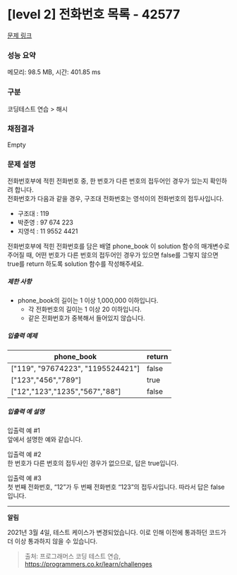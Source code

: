 # [level 2] 전화번호 목록 - 42577 

[문제 링크](https://school.programmers.co.kr/learn/courses/30/lessons/42577) 

### 성능 요약

메모리: 98.5 MB, 시간: 401.85 ms

### 구분

코딩테스트 연습 > 해시

### 채점결과

Empty

### 문제 설명

<p style="user-select: auto;">전화번호부에 적힌 전화번호 중, 한 번호가 다른 번호의 접두어인 경우가 있는지 확인하려 합니다.<br style="user-select: auto;">
전화번호가 다음과 같을 경우, 구조대 전화번호는 영석이의 전화번호의 접두사입니다.</p>

<ul style="user-select: auto;">
<li style="user-select: auto;">구조대 : 119</li>
<li style="user-select: auto;">박준영 : 97 674 223</li>
<li style="user-select: auto;">지영석 : 11 9552 4421</li>
</ul>

<p style="user-select: auto;">전화번호부에 적힌 전화번호를 담은 배열 phone_book 이 solution 함수의 매개변수로 주어질 때, 어떤 번호가 다른 번호의 접두어인 경우가 있으면 false를 그렇지 않으면 true를 return 하도록 solution 함수를 작성해주세요.</p>

<h5 style="user-select: auto;">제한 사항</h5>

<ul style="user-select: auto;">
<li style="user-select: auto;">phone_book의 길이는 1 이상 1,000,000 이하입니다.

<ul style="user-select: auto;">
<li style="user-select: auto;">각 전화번호의 길이는 1 이상 20 이하입니다.</li>
<li style="user-select: auto;">같은 전화번호가 중복해서 들어있지 않습니다.</li>
</ul></li>
</ul>

<h5 style="user-select: auto;">입출력 예제</h5>
<table class="table" style="user-select: auto;">
        <thead style="user-select: auto;"><tr style="user-select: auto;">
<th style="user-select: auto;">phone_book</th>
<th style="user-select: auto;">return</th>
</tr>
</thead>
        <tbody style="user-select: auto;"><tr style="user-select: auto;">
<td style="user-select: auto;">["119", "97674223", "1195524421"]</td>
<td style="user-select: auto;">false</td>
</tr>
<tr style="user-select: auto;">
<td style="user-select: auto;">["123","456","789"]</td>
<td style="user-select: auto;">true</td>
</tr>
<tr style="user-select: auto;">
<td style="user-select: auto;">["12","123","1235","567","88"]</td>
<td style="user-select: auto;">false</td>
</tr>
</tbody>
      </table>
<h5 style="user-select: auto;">입출력 예 설명</h5>

<p style="user-select: auto;">입출력 예 #1<br style="user-select: auto;">
앞에서 설명한 예와 같습니다.</p>

<p style="user-select: auto;">입출력 예 #2<br style="user-select: auto;">
한 번호가 다른 번호의 접두사인 경우가 없으므로, 답은 true입니다.</p>

<p style="user-select: auto;">입출력 예 #3<br style="user-select: auto;">
첫 번째 전화번호, “12”가 두 번째 전화번호 “123”의 접두사입니다. 따라서 답은 false입니다.</p>

<hr style="user-select: auto;">

<p style="user-select: auto;"><strong style="user-select: auto;">알림</strong></p>

<p style="user-select: auto;">2021년 3월 4일, 테스트 케이스가 변경되었습니다. 이로 인해 이전에 통과하던 코드가 더 이상 통과하지 않을 수 있습니다.</p>


> 출처: 프로그래머스 코딩 테스트 연습, https://programmers.co.kr/learn/challenges